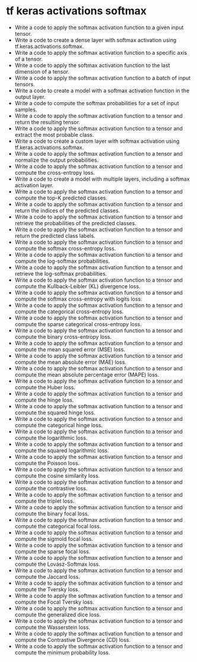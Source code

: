# tf keras activations softmax

- Write a code to apply the softmax activation function to a given input tensor.
- Write a code to create a dense layer with softmax activation using tf.keras.activations.softmax.
- Write a code to apply the softmax activation function to a specific axis of a tensor.
- Write a code to apply the softmax activation function to the last dimension of a tensor.
- Write a code to apply the softmax activation function to a batch of input tensors.
- Write a code to create a model with a softmax activation function in the output layer.
- Write a code to compute the softmax probabilities for a set of input samples.
- Write a code to apply the softmax activation function to a tensor and return the resulting tensor.
- Write a code to apply the softmax activation function to a tensor and extract the most probable class.
- Write a code to create a custom layer with softmax activation using tf.keras.activations.softmax.
- Write a code to apply the softmax activation function to a tensor and normalize the output probabilities.
- Write a code to apply the softmax activation function to a tensor and compute the cross-entropy loss.
- Write a code to create a model with multiple layers, including a softmax activation layer.
- Write a code to apply the softmax activation function to a tensor and compute the top-K predicted classes.
- Write a code to apply the softmax activation function to a tensor and return the indices of the predicted classes.
- Write a code to apply the softmax activation function to a tensor and retrieve the probabilities of the predicted classes.
- Write a code to apply the softmax activation function to a tensor and return the predicted class labels.
- Write a code to apply the softmax activation function to a tensor and compute the softmax cross-entropy loss.
- Write a code to apply the softmax activation function to a tensor and compute the log-softmax probabilities.
- Write a code to apply the softmax activation function to a tensor and retrieve the log-softmax probabilities.
- Write a code to apply the softmax activation function to a tensor and compute the Kullback-Leibler (KL) divergence loss.
- Write a code to apply the softmax activation function to a tensor and compute the softmax cross-entropy with logits loss.
- Write a code to apply the softmax activation function to a tensor and compute the categorical cross-entropy loss.
- Write a code to apply the softmax activation function to a tensor and compute the sparse categorical cross-entropy loss.
- Write a code to apply the softmax activation function to a tensor and compute the binary cross-entropy loss.
- Write a code to apply the softmax activation function to a tensor and compute the mean squared error (MSE) loss.
- Write a code to apply the softmax activation function to a tensor and compute the mean absolute error (MAE) loss.
- Write a code to apply the softmax activation function to a tensor and compute the mean absolute percentage error (MAPE) loss.
- Write a code to apply the softmax activation function to a tensor and compute the Huber loss.
- Write a code to apply the softmax activation function to a tensor and compute the hinge loss.
- Write a code to apply the softmax activation function to a tensor and compute the squared hinge loss.
- Write a code to apply the softmax activation function to a tensor and compute the categorical hinge loss.
- Write a code to apply the softmax activation function to a tensor and compute the logarithmic loss.
- Write a code to apply the softmax activation function to a tensor and compute the squared logarithmic loss.
- Write a code to apply the softmax activation function to a tensor and compute the Poisson loss.
- Write a code to apply the softmax activation function to a tensor and compute the cosine similarity loss.
- Write a code to apply the softmax activation function to a tensor and compute the contrastive loss.
- Write a code to apply the softmax activation function to a tensor and compute the triplet loss.
- Write a code to apply the softmax activation function to a tensor and compute the binary focal loss.
- Write a code to apply the softmax activation function to a tensor and compute the categorical focal loss.
- Write a code to apply the softmax activation function to a tensor and compute the sigmoid focal loss.
- Write a code to apply the softmax activation function to a tensor and compute the sparse focal loss.
- Write a code to apply the softmax activation function to a tensor and compute the Lovász-Softmax loss.
- Write a code to apply the softmax activation function to a tensor and compute the Jaccard loss.
- Write a code to apply the softmax activation function to a tensor and compute the Tversky loss.
- Write a code to apply the softmax activation function to a tensor and compute the Focal Tversky loss.
- Write a code to apply the softmax activation function to a tensor and compute the generalized dice loss.
- Write a code to apply the softmax activation function to a tensor and compute the Wasserstein loss.
- Write a code to apply the softmax activation function to a tensor and compute the Contrastive Divergence (CD) loss.
- Write a code to apply the softmax activation function to a tensor and compute the minimum probability loss.